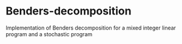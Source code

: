 # Benders-decomposition
Implementation of Benders decomposition for a mixed integer linear program and a stochastic program
